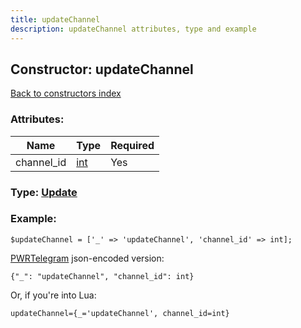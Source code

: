 ```yaml
---
title: updateChannel
description: updateChannel attributes, type and example
---
```

## Constructor: updateChannel  
[Back to constructors index](index.md)



### Attributes:

| Name     |    Type       | Required |
|----------|---------------|----------|
|channel\_id|[int](../types/int.md) | Yes|



### Type: [Update](../types/Update.md)


### Example:

```
$updateChannel = ['_' => 'updateChannel', 'channel_id' => int];
```  

[PWRTelegram](https://pwrtelegram.xyz) json-encoded version:

```
{"_": "updateChannel", "channel_id": int}
```


Or, if you're into Lua:  


```
updateChannel={_='updateChannel', channel_id=int}

```


